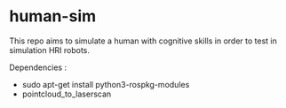 # human-sim

This repo aims to simulate a human with cognitive skills in order to test in simulation HRI robots.


Dependencies :
- sudo apt-get install python3-rospkg-modules
- pointcloud_to_laserscan
